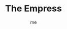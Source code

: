 ---
# basics
title     		 : "The Empress"
token					 : 'major-03'
card_type			 : '' # major, minor, court
layout				 : "tarot-card"
author    		 : 'me'
one_liner 		 : "Fertility, productivity, ripeness, nurturing"
alt_names			 : []
images				 : ['/assets/images/tarot/rws/rw-major-03.jpg']
keywords			 : ['fertility', 'productivity', 'ripeness', 'nurturing']
url						 : 'tarot/cards/major-03'
aliases				 : ['the-empress', 'empress']

# password: 'foolish journey'
dropbox				 : 'https://www.dropbox.com/sh/1syxw8ownuf86lx/AAAEqEQo1tTWpqxR5e8EWRm8a?dl=0'

meaning_light  : "Nurturing yourself and others. Bearing fruit. Celebrating your body. Bearing literal or figurative children. Reveling in luxury. Mothering those around you in positive ways. Enjoying your sexuality. Getting things done."

meaning_shadow : "Overindulging. Being greedy. Smothering someone with attention. Debilitating someone by being overprotective. Inhibiting productivity by obsessing on productivity. Being overcome by addictive behavior."

# more detail
correspondence_suit 				: ""
correspondence_archetype 		: "The Mother"
correspondence_hebrew 			: "Daleth/Door/4"
correspondence_element 			: ""
correspondence_planet 			: "Venus"
correspondence_astrological : ""
correspondence_mystical 		: "Gaia, Mother Earth, Ishtar, Demeter—mature, reproductive female divinity in every form. Also Aphrodite and Turan."
correspondence_story 				: "A motherly or nurturing figure reminds the main character of the core values that are the essence of his or her character."

advice_relationships 	 : "Without going overboard, revel in your sensuality. Take care you don’t produce more than you intended; the moment is pregnant with possibility. Be lavish with demonstrations of affection. Watch for what a friend or partner needs, and then supply it in abundance."

advice_work 					 : "Now is the time to get things done. Wrap up projects. Ask for resources. Meet deadlines. Move ahead. During this time of growth and expansion, be sure you have the skills and training you need. In the meantime, don’t mistake a headlong rush for focused, verifiable progress."

advice_spirituality 	 : "Women are the figurative and literal door to this world. This moment, too, can be a door for you—a threshold you cross into a new awareness. Watch for physical ways to express your spiritual insights. Reconnect with nurturing, feminine images of divinity, including nature."

advice_personal_growth : "Your attitudes toward women (and your insights into your own feminine qualities) are likely rooted in early experiences. How can you emulate the best female role models you’ve encountered? How can you transcend female influences that harm or hold you back?"

advice_fortune_telling : "Pregnancy is in the cards. An opportunity to be involved in luxurious sexuality is coming. Beware a tendency toward addiction."

questions	: ["What do you have dominion over?", "How might themes of comfort or indulgence impact your situation?", "In your situation, what outcome struggles to be born?", "What would a concerned and capable mother do?", "What can I do that would emphasize growth?", "How can I celebrate my own sensuality and sexuality?"]

# referenced in the symbols.toml data file
symbols	  : ['3', 'venus', 'orb-and-cross-scepter', 'crown', 'rushing-stream', 'pregnancy']

# metadata
suppress_topnav : true
related_cards 	: []

---